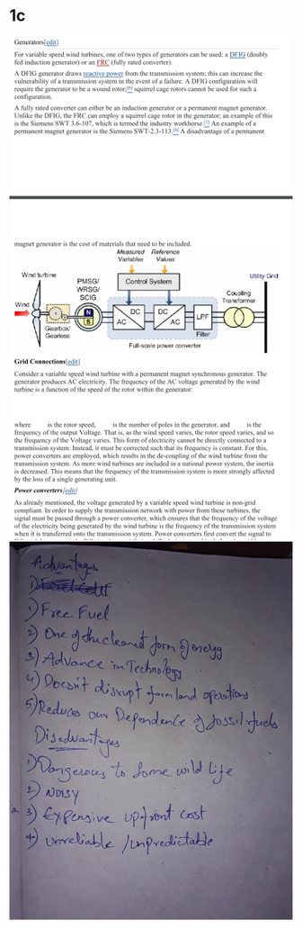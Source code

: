 # 1c
<!DOCTYPE html>
<html lang="en">
<head>
    <meta charset="UTF-8">
    <meta http-equiv="X-UA-Compatible" content="IE=edge">
    <meta name="viewport" content="width=device-width, initial-scale=1.0">
    <title>Document</title>
</head>
<body>
   
   <img src="5.jpeg" alt=""><br>
   <img src="2.jpeg" alt=""><br>
   
  
 
  
 
   

   
   
   
   
    
   
</body>
</html>
